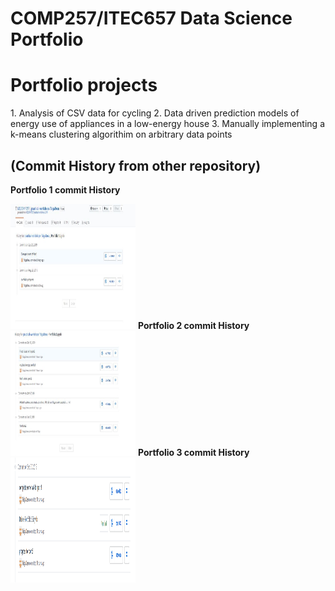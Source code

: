 COMP257/ITEC657 Data Science Portfolio 
===

<h1><b>Portfolio projects</b></h1>
1. Analysis of CSV data for cycling 
2. Data driven prediction models of energy use of appliances in a low-energy house
3. Manually implementing a k-means clustering algorithim on arbitrary data points


<h2>(Commit History from other repository)</h2>
<p><b> Portfolio 1 commit History </b></p>
<img src ="CommitHistory\portfolio1 history.JPG" style="width:200px;height:200px;">
<b> Portfolio 2 commit History </b>
<img src ="CommitHistory\portfolio2 history.JPG" style="width:200px;height:200px;">
<b> Portfolio 3 commit History </b>
<img src ="CommitHistory\port3.PNG" style="width:200px;height:200px;">
